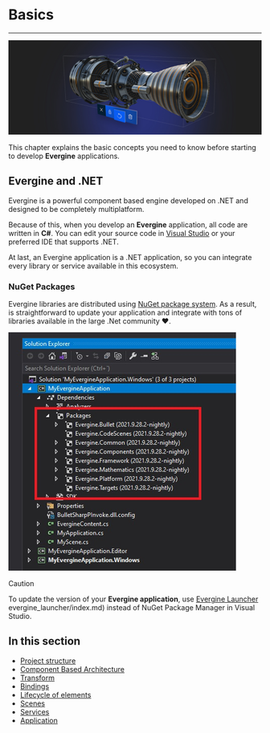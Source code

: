 # Basics

---
![Basics](images/basics.png)

This chapter explains the basic concepts you need to know before starting to develop **Evergine** applications.


## Evergine and .NET

Evergine is a powerful component based engine  developed on .NET and designed to be completely multiplatform.

Because of this, when you develop an **Evergine** application, all code are written in **C#**. You can edit your source code in [Visual Studio](https://visualstudio.microsoft.com/es/) or your preferred IDE that supports .NET.

At last, an Evergine application is a .NET application, so you can integrate every library or service available in this ecosystem.

### NuGet Packages

Evergine libraries are distributed using [NuGet package system](https://nuget.org/). As a result, is straightforward to update your application and integrate with tons of libraries available in the large .Net community ❤.

![NuGet packages](images/nugets.jpg)

> [!CAUTION]
> To update the version of your **Evergine application**, use [Evergine Launcher](../evergine_launcher/manage_versions.md) evergine_launcher/index.md) instead of NuGet Package Manager in Visual Studio.

## In this section

* [Project structure](project_structure.md)
* [Component Based Architecture](component_arch/index.md)
* [Transform](transform.md) 
* [Bindings](bindings/index.md)
* [Lifecycle of elements](lifecycle_elements.md)
* [Scenes](scenes/index.md)
* [Services](services.md)
* [Application](application/index.md)
